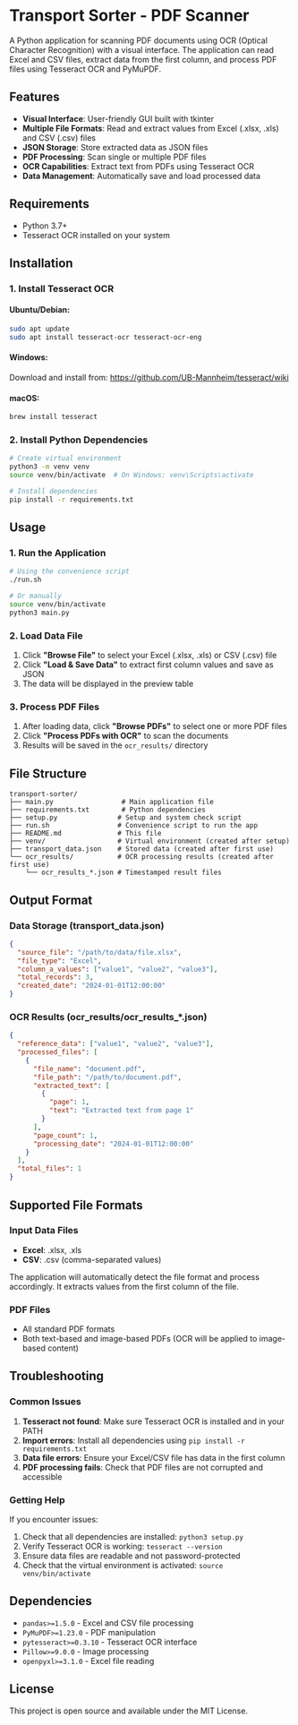 # Transport Sorter - PDF Scanner

A Python application for scanning PDF documents using OCR (Optical Character Recognition) with a visual interface. The application can read Excel and CSV files, extract data from the first column, and process PDF files using Tesseract OCR and PyMuPDF.

## Features

- **Visual Interface**: User-friendly GUI built with tkinter
- **Multiple File Formats**: Read and extract values from Excel (.xlsx, .xls) and CSV (.csv) files
- **JSON Storage**: Store extracted data as JSON files
- **PDF Processing**: Scan single or multiple PDF files
- **OCR Capabilities**: Extract text from PDFs using Tesseract OCR
- **Data Management**: Automatically save and load processed data

## Requirements

- Python 3.7+
- Tesseract OCR installed on your system

## Installation

### 1. Install Tesseract OCR

#### Ubuntu/Debian:
```bash
sudo apt update
sudo apt install tesseract-ocr tesseract-ocr-eng
```

#### Windows:
Download and install from: https://github.com/UB-Mannheim/tesseract/wiki

#### macOS:
```bash
brew install tesseract
```

### 2. Install Python Dependencies

```bash
# Create virtual environment
python3 -m venv venv
source venv/bin/activate  # On Windows: venv\Scripts\activate

# Install dependencies
pip install -r requirements.txt
```

## Usage

### 1. Run the Application

```bash
# Using the convenience script
./run.sh

# Or manually
source venv/bin/activate
python3 main.py
```

### 2. Load Data File

1. Click **"Browse File"** to select your Excel (.xlsx, .xls) or CSV (.csv) file
2. Click **"Load & Save Data"** to extract first column values and save as JSON
3. The data will be displayed in the preview table

### 3. Process PDF Files

1. After loading data, click **"Browse PDFs"** to select one or more PDF files
2. Click **"Process PDFs with OCR"** to scan the documents
3. Results will be saved in the `ocr_results/` directory

## File Structure

```
transport-sorter/
├── main.py                 # Main application file
├── requirements.txt        # Python dependencies
├── setup.py               # Setup and system check script
├── run.sh                 # Convenience script to run the app
├── README.md              # This file
├── venv/                  # Virtual environment (created after setup)
├── transport_data.json    # Stored data (created after first use)
└── ocr_results/           # OCR processing results (created after first use)
    └── ocr_results_*.json # Timestamped result files
```

## Output Format

### Data Storage (transport_data.json)
```json
{
  "source_file": "/path/to/data/file.xlsx",
  "file_type": "Excel",
  "column_a_values": ["value1", "value2", "value3"],
  "total_records": 3,
  "created_date": "2024-01-01T12:00:00"
}
```

### OCR Results (ocr_results/ocr_results_*.json)
```json
{
  "reference_data": ["value1", "value2", "value3"],
  "processed_files": [
    {
      "file_name": "document.pdf",
      "file_path": "/path/to/document.pdf",
      "extracted_text": [
        {
          "page": 1,
          "text": "Extracted text from page 1"
        }
      ],
      "page_count": 1,
      "processing_date": "2024-01-01T12:00:00"
    }
  ],
  "total_files": 1
}
```

## Supported File Formats

### Input Data Files
- **Excel**: .xlsx, .xls
- **CSV**: .csv (comma-separated values)

The application will automatically detect the file format and process accordingly. It extracts values from the first column of the file.

### PDF Files
- All standard PDF formats
- Both text-based and image-based PDFs (OCR will be applied to image-based content)

## Troubleshooting

### Common Issues

1. **Tesseract not found**: Make sure Tesseract OCR is installed and in your PATH
2. **Import errors**: Install all dependencies using `pip install -r requirements.txt`
3. **Data file errors**: Ensure your Excel/CSV file has data in the first column
4. **PDF processing fails**: Check that PDF files are not corrupted and accessible

### Getting Help

If you encounter issues:
1. Check that all dependencies are installed: `python3 setup.py`
2. Verify Tesseract OCR is working: `tesseract --version`
3. Ensure data files are readable and not password-protected
4. Check that the virtual environment is activated: `source venv/bin/activate`

## Dependencies

- `pandas>=1.5.0` - Excel and CSV file processing
- `PyMuPDF>=1.23.0` - PDF manipulation
- `pytesseract>=0.3.10` - Tesseract OCR interface
- `Pillow>=9.0.0` - Image processing
- `openpyxl>=3.1.0` - Excel file reading

## License

This project is open source and available under the MIT License. 